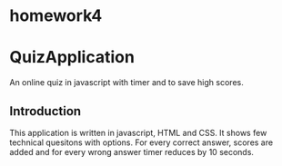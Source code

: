 # homework4
# QuizApplication

An online quiz in javascript with timer and to save high scores.

## Introduction

This application is written in javascript, HTML and CSS. It shows few technical quesitons with options. For every correct answer, scores are added and for every wrong answer timer reduces by 10 seconds. 


